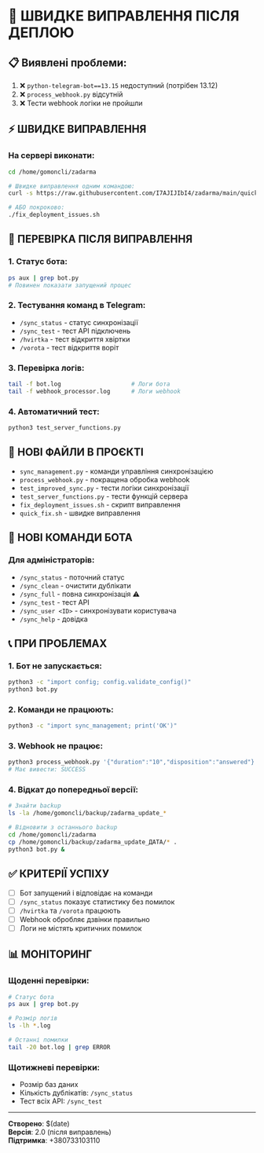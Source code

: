 # 🚨 ШВИДКЕ ВИПРАВЛЕННЯ ПІСЛЯ ДЕПЛОЮ

## 📋 Виявлені проблеми:
1. ❌ `python-telegram-bot==13.15` недоступний (потрібен 13.12)
2. ❌ `process_webhook.py` відсутній
3. ❌ Тести webhook логіки не пройшли

## ⚡ ШВИДКЕ ВИПРАВЛЕННЯ

### На сервері виконати:
```bash
cd /home/gomoncli/zadarma

# Швидке виправлення одним командою:
curl -s https://raw.githubusercontent.com/I7AJIJIbI4/zadarma/main/quick_fix.sh | bash

# АБО покроково:
./fix_deployment_issues.sh
```

## 🧪 ПЕРЕВІРКА ПІСЛЯ ВИПРАВЛЕННЯ

### 1. Статус бота:
```bash
ps aux | grep bot.py
# Повинен показати запущений процес
```

### 2. Тестування команд в Telegram:
- `/sync_status` - статус синхронізації
- `/sync_test` - тест API підключень
- `/hvirtka` - тест відкриття хвіртки
- `/vorota` - тест відкриття воріт

### 3. Перевірка логів:
```bash
tail -f bot.log                    # Логи бота
tail -f webhook_processor.log      # Логи webhook
```

### 4. Автоматичний тест:
```bash
python3 test_server_functions.py
```

## 📁 НОВІ ФАЙЛИ В ПРОЄКТІ

- `sync_management.py` - команди управління синхронізацією
- `process_webhook.py` - покращена обробка webhook
- `test_improved_sync.py` - тести логіки синхронізації  
- `test_server_functions.py` - тести функцій сервера
- `fix_deployment_issues.sh` - скрипт виправлення
- `quick_fix.sh` - швидке виправлення

## 🔧 НОВІ КОМАНДИ БОТА

### Для адміністраторів:
- `/sync_status` - поточний статус
- `/sync_clean` - очистити дублікати
- `/sync_full` - повна синхронізація ⚠️
- `/sync_test` - тест API
- `/sync_user <ID>` - синхронізувати користувача
- `/sync_help` - довідка

## 📞 ПРИ ПРОБЛЕМАХ

### 1. Бот не запускається:
```bash
python3 -c "import config; config.validate_config()"
python3 bot.py
```

### 2. Команди не працюють:
```bash
python3 -c "import sync_management; print('OK')"
```

### 3. Webhook не працює:
```bash
python3 process_webhook.py '{"duration":"10","disposition":"answered"}'
# Має вивести: SUCCESS
```

### 4. Відкат до попередньої версії:
```bash
# Знайти backup
ls -la /home/gomoncli/backup/zadarma_update_*

# Відновити з останнього backup
cd /home/gomoncli/zadarma
cp /home/gomoncli/backup/zadarma_update_ДАТА/* .
python3 bot.py &
```

## ✅ КРИТЕРІЇ УСПІХУ

- [ ] Бот запущений і відповідає на команди
- [ ] `/sync_status` показує статистику без помилок  
- [ ] `/hvirtka` та `/vorota` працюють
- [ ] Webhook обробляє дзвінки правильно
- [ ] Логи не містять критичних помилок

## 📊 МОНІТОРИНГ

### Щоденні перевірки:
```bash
# Статус бота
ps aux | grep bot.py

# Розмір логів
ls -lh *.log

# Останні помилки
tail -20 bot.log | grep ERROR
```

### Щотижневі перевірки:
- Розмір баз даних
- Кількість дублікатів: `/sync_status`
- Тест всіх API: `/sync_test`

---
**Створено**: $(date)  
**Версія**: 2.0 (після виправлень)  
**Підтримка**: +380733103110
